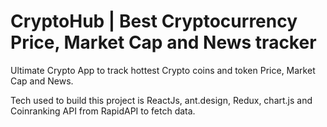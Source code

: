 # CryptoHub | Best Cryptocurrency Price, Market Cap and News tracker
Ultimate Crypto App to track hottest Crypto coins and token Price, Market Cap and News.

Tech used to build this project is ReactJs, ant.design, Redux, chart.js and Coinranking API from RapidAPI to fetch data.